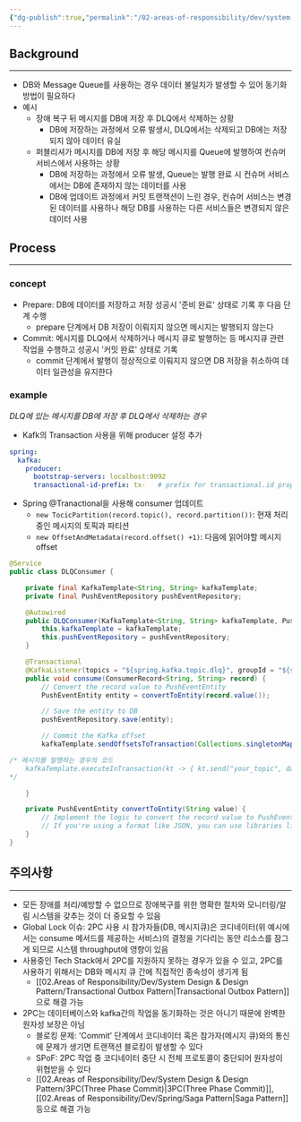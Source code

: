 ```yaml
---
{"dg-publish":true,"permalink":"/02-areas-of-responsibility/dev/system-design-and-design-pattern/2-pc-two-phase-commit/","tags":["system_design","db","event_stream","message_queue","dev"],"noteIcon":""}
---
```


## Background
---
- DB와 Message Queue를 사용하는 경우 데이터 불일치가 발생할 수 있어 동기화 방법이 필요하다
- 예시
	- 장애 복구 뒤 메시지를 DB에 저장 후 DLQ에서 삭제하는 상황
		- DB에 저장하는 과정에서 오류 발생시, DLQ에서는 삭제되고 DB에는 저장되지 않아 데이터 유실
	- 퍼블리셔가 메시지를 DB에 저장 후 해당 메시지를 Queue에 발행하여 컨슈머 서비스에서 사용하는 상황
		- DB에 저장하는 과정에서 오류 발생, Queue는 발행 완료 시 컨슈머 서비스에서는 DB에 존재하지 않는 데이터를 사용
		- DB에 업데이트 과정에서 커밋 트랜잭션이 느린 경우, 컨슈머 서비스는 변경된 데이터를 사용하나 해당 DB를 사용하는 다른 서비스들은 변경되지 않은 데이터 사용

## Process
---
### concept
- Prepare: DB에 데이터를 저장하고 저장 성공시 '준비 완료' 상태로 기록 후 다음 단계 수행
	- prepare 단계에서 DB 저장이 이뤄지지 않으면 메시지는 발행되지 않는다
- Commit: 메시지를 DLQ에서 삭제하거나 메시지 큐로 발행하는 등 메시지큐 관련 작업을 수행하고 성공시 '커밋 완료' 상태로 기록
	- commit 단계에서 발행이 정상적으로 이뤄지지 않으면 DB 저장을 취소하여 데이터 일관성을 유지한다
### example
_DLQ에 있는 메시지를 DB에 저장 후 DLQ에서 삭제하는 경우_
- Kafk의 Transaction 사용을 위해 producer 설정 추가
```yaml
spring:
  kafka:
    producer:
      bootstrap-servers: localhost:9092
      transactional-id-prefix: tx-   # prefix for transactional.id property
```
- Spring @Tranactional을 사용해 consumer 업데이트
	- `new TocicPartition(record.topic(), record.partition())`: 현재 처리중인 메시지의 토픽과 파티션
	- `new OffsetAndMetadata(record.offset() +1)`: 다음에 읽어야할 메시지 offset
```java
@Service
public class DLQConsumer {

    private final KafkaTemplate<String, String> kafkaTemplate;
    private final PushEventRepository pushEventRepository;

    @Autowired
    public DLQConsumer(KafkaTemplate<String, String> kafkaTemplate, PushEventRepository pushEventRepository) {
        this.kafkaTemplate = kafkaTemplate;
        this.pushEventRepository = pushEventRepository;
    }

    @Transactional
    @KafkaListener(topics = "${spring.kafka.topic.dlq}", groupId = "${spring.kafka.consumer.group-id}")
    public void consume(ConsumerRecord<String, String> record) {
        // Convert the record value to PushEventEntity
        PushEventEntity entity = convertToEntity(record.value());

        // Save the entity to DB
        pushEventRepository.save(entity);

        // Commit the Kafka offset
        kafkaTemplate.sendOffsetsToTransaction(Collections.singletonMap(new TopicPartition(record.topic(), record.partition()), new OffsetAndMetadata(record.offset() + 1)));

/* 메시지를 발행하는 경우의 코드
	kafkaTemplate.executeInTransaction(kt -> { kt.send("your_topic", data); return null; });
*/

    }

    private PushEventEntity convertToEntity(String value) {
        // Implement the logic to convert the record value to PushEventEntity
        // If you're using a format like JSON, you can use libraries like Jackson to do the conversion
    }
}
```
## 주의사항
---
- 모든 장애를 처리/예방할 수 없으므로 장애복구를 위한 명확한 절차와 모니터링/알림 시스템을 갖추는 것이 더 중요할 수 있음
- Global Lock 이슈: 2PC 사용 시 참가자들(DB, 메시지큐)은 코디네이터(위 예시에서는 consume 메서드를 제공하는 서비스)의 결정을 기다리는 동안 리소스를 잠그게 되므로 시스템 throughput에 영향이 있음
- 사용중인 Tech Stack에서 2PC를 지원하지 못하는 경우가 있을 수 있고, 2PC를 사용하기 위해서는 DB와 메시지 큐 간에 직접적인 종속성이 생기게 됨
	- [[02.Areas of Responsibility/Dev/System Design & Design Pattern/Transactional Outbox Pattern\|Transactional Outbox Pattern]]으로 해결 가능
- 2PC는 데이터베이스와 kafka간의 작업을 동기화하는 것은 아니기 때문에 완벽한 원자성 보장은 아님
	- 블로킹 문제:  'Commit' 단계에서 코디네이터 혹은 참가자(메시지 큐)와의 통신에 문제가 생기면 트랜잭션 블로킹이 발생할 수 있다
	- SPoF: 2PC 작업 중 코디네이터 중단 시 전체 프로토콜이 중단되어 원자성이 위협받을 수 있다
	- [[02.Areas of Responsibility/Dev/System Design & Design Pattern/3PC(Three Phase Commit)\|3PC(Three Phase Commit)]], [[02.Areas of Responsibility/Dev/Spring/Saga Pattern\|Saga Pattern]] 등으로 해결 가능